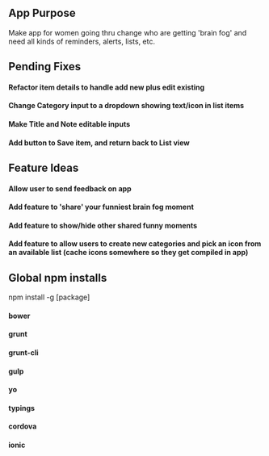 ## App Purpose

Make app for women going thru change who are getting 'brain fog' and need all kinds of reminders, alerts, lists, etc.


## Pending Fixes

#### Refactor item details to handle add new plus edit existing
#### Change Category input to a dropdown showing text/icon in list items
#### Make Title and Note editable inputs
#### Add button to Save item, and return back to List view



## Feature Ideas

#### Allow user to send feedback on app
#### Add feature to 'share' your funniest brain fog moment
#### Add feature to show/hide other shared funny moments
#### Add feature to allow users to create new categories and pick an icon from an available list (cache icons somewhere so they get compiled in app)

## Global npm installs 
npm install -g [package]

#### bower
#### grunt 
#### grunt-cli
#### gulp
#### yo
#### typings
#### cordova 
#### ionic
